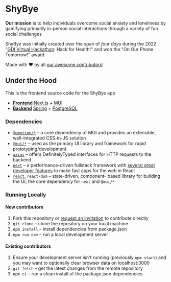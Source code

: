 # ShyBye #
**Our mission** is to help individuals overcome social anxiety and loneliness by
gamifying primarily in-person social interactions through a variety of fun
social challenges

ShyBye was initially created over the span of *four days* during the 2022
"[GDI Virtual Hackathon](https://girldevelopit.com/virtual-hackathon/): Hack for
Health!" and won the "On Our Phone Tomorrow!" award

Made with &hearts; by all [our awesome contributors](https://shybye.netlify.app/about)!
<!-- TODO: add a contributor section -->

## Under the Hood ##
This is the frontend source code for the ShyBye app
- [**Frontend**](https://github.com/gabw13/shybye-frontend)
[Next.js](https://nextjs.org) + [MUI](https://mui.com/core/)
- [**Backend**](https://github.com/Valorieb/shybye-backend)
[Spring](https://spring.io/) + [PostgreSQL](https://www.postgresql.org/)

### Dependencies ###
- [`@emotion/*`](https://emotion.sh/) &ndash; a core dependency of MUI and
provides an extensible, well-integrated CSS-in-JS solution
- [`@mui/*`](https://mui.com/core/) &ndash; used as the primary UI library and
framework for rapid prototyping/development
- [`axios`](https://axios-http.com/) &ndash; offers DefinitelyTyped interfaces
for HTTP requests to the backend
- [`next`](https://nextjs.org) &ndash; a performance-driven fullstack framework
with [several great developer features](https://github.com/gabw13/shybye-frontend/issues/9)
to make fast apps for the web in React
- [`react`](https://reactjs.org/), `react-dom` &ndash; state-driven, component-
based library for building the UI; the core dependency for `next` and `@mui/*`

### Running Locally ###
#### New contributors ####
1. Fork this repository or [request an invitation](https://discord.gg/8addqm9r4J)
to contribute directly
1. `git clone` &ndash; clone the repository on your local machine
1. `npm install` &ndash; install dependencies from package.json
1. `npm run dev` &ndash; run a local development server

#### Existing contributors ####
1. Ensure your development server isn't running (previously `npm start`) and
you may want to optionally clear browser data on localhost:3000
1. `git fetch` &ndash; get the latest changes from the remote repository
1. `npm ci` &ndash; run a clean install of the package.json dependencies